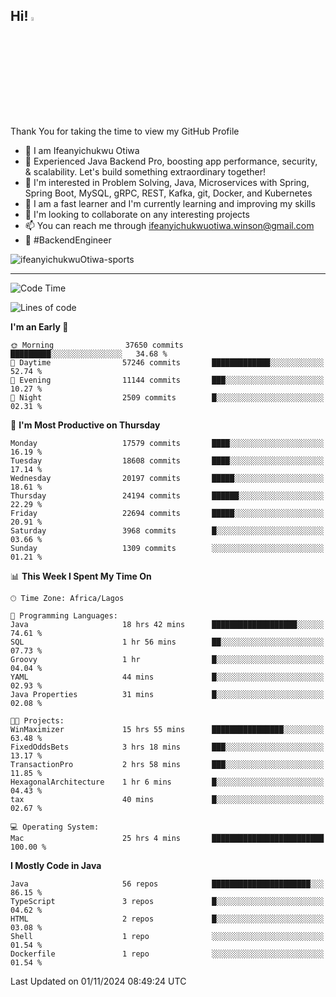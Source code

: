 <!-- BLOG-POST-LIST:START --><!-- BLOG-POST-LIST:END -->

## Hi! <img src="https://media.giphy.com/media/hvRJCLFzcasrR4ia7z/giphy.gif" width="4%"> 

Thank You for taking the time to view my GitHub Profile

- 👋 I am Ifeanyichukwu Otiwa
- 🚀 Experienced Java Backend Pro, boosting app performance, security, & scalability. Let's build something extraordinary together!
- 👀 I'm interested in Problem Solving, Java, Microservices with Spring, Spring Boot, MySQL, gRPC, REST, Kafka, git, Docker, and Kubernetes
- 🌱 I am a fast learner and I'm currently learning and improving my skills
- 💞️ I'm looking to collaborate on any interesting projects
- 📫 You can reach me through ifeanyichukwuotiwa.winson@gmail.com
- 🚀 #BackendEngineer

<p align="left" marginTop="10px"> <img src="https://komarev.com/ghpvc/?username=ifeanyichukwuOtiwa-sports&label=Profile%20views&color=0e75b6&style=for-the-badge" alt="ifeanyichukwuOtiwa-sports" /> </p>

***

<!--START_SECTION:waka-->
![Code Time](http://img.shields.io/badge/Code%20Time-3%2C062%20hrs%2030%20mins-blue)

![Lines of code](https://img.shields.io/badge/From%20Hello%20World%20I%27ve%20Written-26.9%20million%20lines%20of%20code-blue)

**I'm an Early 🐤** 

```text
🌞 Morning                37650 commits       █████████░░░░░░░░░░░░░░░░   34.68 % 
🌆 Daytime                57246 commits       █████████████░░░░░░░░░░░░   52.74 % 
🌃 Evening                11144 commits       ███░░░░░░░░░░░░░░░░░░░░░░   10.27 % 
🌙 Night                  2509 commits        █░░░░░░░░░░░░░░░░░░░░░░░░   02.31 % 
```
📅 **I'm Most Productive on Thursday** 

```text
Monday                   17579 commits       ████░░░░░░░░░░░░░░░░░░░░░   16.19 % 
Tuesday                  18608 commits       ████░░░░░░░░░░░░░░░░░░░░░   17.14 % 
Wednesday                20197 commits       █████░░░░░░░░░░░░░░░░░░░░   18.61 % 
Thursday                 24194 commits       ██████░░░░░░░░░░░░░░░░░░░   22.29 % 
Friday                   22694 commits       █████░░░░░░░░░░░░░░░░░░░░   20.91 % 
Saturday                 3968 commits        █░░░░░░░░░░░░░░░░░░░░░░░░   03.66 % 
Sunday                   1309 commits        ░░░░░░░░░░░░░░░░░░░░░░░░░   01.21 % 
```


📊 **This Week I Spent My Time On** 

```text
🕑︎ Time Zone: Africa/Lagos

💬 Programming Languages: 
Java                     18 hrs 42 mins      ███████████████████░░░░░░   74.61 % 
SQL                      1 hr 56 mins        ██░░░░░░░░░░░░░░░░░░░░░░░   07.73 % 
Groovy                   1 hr                █░░░░░░░░░░░░░░░░░░░░░░░░   04.04 % 
YAML                     44 mins             █░░░░░░░░░░░░░░░░░░░░░░░░   02.93 % 
Java Properties          31 mins             █░░░░░░░░░░░░░░░░░░░░░░░░   02.08 % 

🐱‍💻 Projects: 
WinMaximizer             15 hrs 55 mins      ████████████████░░░░░░░░░   63.48 % 
FixedOddsBets            3 hrs 18 mins       ███░░░░░░░░░░░░░░░░░░░░░░   13.17 % 
TransactionPro           2 hrs 58 mins       ███░░░░░░░░░░░░░░░░░░░░░░   11.85 % 
HexagonalArchitecture    1 hr 6 mins         █░░░░░░░░░░░░░░░░░░░░░░░░   04.43 % 
tax                      40 mins             █░░░░░░░░░░░░░░░░░░░░░░░░   02.67 % 

💻 Operating System: 
Mac                      25 hrs 4 mins       █████████████████████████   100.00 % 
```

**I Mostly Code in Java** 

```text
Java                     56 repos            ██████████████████████░░░   86.15 % 
TypeScript               3 repos             █░░░░░░░░░░░░░░░░░░░░░░░░   04.62 % 
HTML                     2 repos             █░░░░░░░░░░░░░░░░░░░░░░░░   03.08 % 
Shell                    1 repo              ░░░░░░░░░░░░░░░░░░░░░░░░░   01.54 % 
Dockerfile               1 repo              ░░░░░░░░░░░░░░░░░░░░░░░░░   01.54 % 
```




 Last Updated on 01/11/2024 08:49:24 UTC
<!--END_SECTION:waka-->

<!--
<p align="center">
![trophy](https://github-profile-trophy.vercel.app/?username=ifeanyichukwuOtiwa-sports&theme=onedark) (https://github.com/ryo-ma/github-profile-trophy)
</p>
-->

<!---
ifeanyi-otiwa/ifeanyi-otiwa is a ✨ special ✨ repository because its `README.md` (this file) appears on your GitHub profile.
You can click the Preview link to take a look at your changes.
--->
